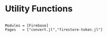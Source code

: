 # Utility Functions


```@index
```

```@autodocs
Modules = [Firebase]
Pages   = ["convert.jl","firestore-token.jl"]
```